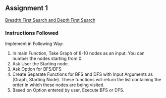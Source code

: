 ## Assignment 1
<a href= "Assignment1/BFS_DFS.cpp">Breadth First Search and Depth First Search</a>
### Instructions Followed 
Implement in Following Way:
1. In main Function, Take Graph of 8-10 nodes as an input. You can number the nodes starting from 0.
2. Ask User the Starting node.
3. Ask Option for BFS/DFS
4. Create Separate Functions for BFS and DFS with Input Arguments as (Graph, Starting Node). These functions will return the list containing the order in which these nodes are being visited.
5. Based on Option entered by user, Execute BFS or DFS.
